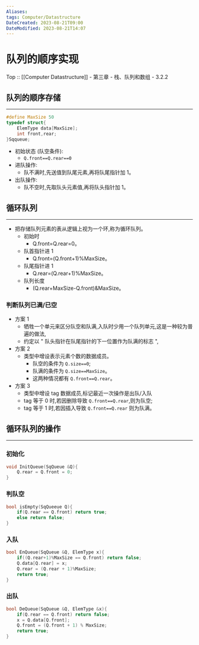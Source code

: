 ```yaml
---
Aliases: 
tags: Computer/Datastructure 
DateCreated: 2023-08-21T09:00
DateModified: 2023-08-21T14:07
---
```

# 队列的顺序实现

Top :: [[Computer Datastructure]] - 第三章 - 栈、队列和数组 - 3.2.2

## 队列的顺序存储
---

```cpp
#define MaxSize 50
typedef struct{
	ElemType data[MaxSize];
	int front,rear;
}Sqqueue;
```

- 初始状态 (队空条件):
	- `Q.front==Q.rear==0`
- 进队操作:
	- 队不满时,先送值到队尾元素,再将队尾指针加 1。
- 出队操作:
	- 队不空时,先取队头元素值,再将队头指针加 1。

## 循环队列
---
- 把存储队列元素的表从逻辑上视为一个环,称为循环队列。
	- 初始时
		- Q.front=Q.rear=0。
	- 队首指针进 1
		- Q.front=(Q.front+1)%MaxSize。
	- 队尾指针进 1
		- Q.rear=(Q.rear+1)%MaxSize。
	- 队列长度
		- (Q.rear+MaxSize-Q.front)&MaxSize。

### 判断队列已满/已空

- 方案 1
	- 牺牲一个单元来区分队空和队满,入队时少用一个队列单元,这是一种较为普遍的做法,
	- 约定以 " 队头指针在队尾指针的下一位置作为队满的标志 ",
- 方案 2
	- 类型中增设表示元素个数的数据成员。
		- 队空的条件为 `Q.size==0`;
		- 队满的条件为 `Q.size==MaxSize`。
		- 这两种情况都有 `Q.front==Q.rear`。
- 方案 3
	- 类型中增设 tag 数据成员,标记最近一次操作是出队/入队
	- tag 等于 0 时,若因删除导致 `Q.front==Q.rear`,则为队空;
	- tag 等于 1 时,若因插入导致 `Q.front==Q.rear` 则为队满。

## 循环队列的操作
---
### 初始化

```cpp
void InitQueue(SqQueue &Q){
	Q.rear = Q.front = 0;
}
```

### 判队空

```cpp
bool isEmpty(SqQueeue Q){
	if(Q.rear == Q.front) return true;
	else return false;
}
```

### 入队

```cpp
bool EnQueue(SqQueue &Q, ElemType x){
	if((Q.rear+1)%MaxSize == Q.front) return false;
	Q.data[Q.rear] = x;
	Q.rear = (Q.rear + 1)%MaxSize;
	return true;
}
```

### 出队

```cpp
bool DeQueue(SqQueue &Q, ElemType &x){
	if(Q.rear == Q.front) return false;
	x = Q.data[Q.front];
	Q.front = (Q.front + 1) % MaxSize;
	return true;
}
```
